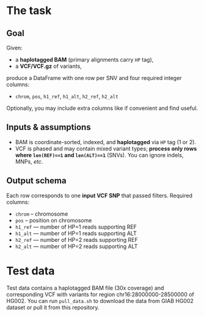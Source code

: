 # The task

## Goal

Given:

* a **haplotagged BAM** (primary alignments carry `HP` tag),
* a **VCF/VCF.gz** of variants,

produce a DataFrame with one row per SNV and four required integer columns:

* `chrom`, `pos`, `h1_ref`, `h1_alt`, `h2_ref`, `h2_alt`

Optionally, you may include extra columns like if convenient and find useful.

## Inputs & assumptions

* BAM is coordinate-sorted, indexed, and **haplotagged** via `HP` tag (1 or 2).
* VCF is phased and may contain mixed variant types; **process only rows where `len(REF)==1` and `len(ALT)==1`** (SNVs). You can ignore indels, MNPs, *etc*.

## Output schema

Each row corresponds to one **input VCF SNP** that passed filters. Required columns:

* `chrom` – chromosome
* `pos` – position on chromosome
* `h1_ref` — number of HP=1 reads supporting REF
* `h1_alt` — number of HP=1 reads supporting ALT
* `h2_ref` — number of HP=2 reads supporting REF
* `h2_alt` — number of HP=2 reads supporting ALT

# Test data

Test data contains a haplotagged BAM file (30x coverage) and corresponding VCF with variants for region chr16:28000000-28500000 of HG002.
You can run `pull_data.sh` to download the data from GIAB HG002 dataset or pull it from this repository.